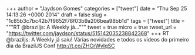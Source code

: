 
+++
author = "Jaydson Gomes"
categories = ["tweet"]
date = "Thu Sep 25 14:13:26 +0000 2014"
draft = false
slug = "1c85b3c7bc42b7f9652f78f03b9a206bea98bb1d"
tags = ["tweet"]
title = """RT @braziljs: A Weekly já..."""
tweet = true
micro = true
tweet_url = "https://twitter.com/jaydson/status/515142035238842368"
+++
RT @braziljs: A Weekly já saiu! Várias novidades e todos os vídeos do primeiro dia da BrazilJS Conf http://t.co/ZHCrWvIqSC

